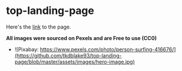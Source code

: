 # top-landing-page

Here's the [link](https://tkdblake93.github.io/top-landing-page/) to the page.

**All images were sourced on Pexels and are Free to use (CC0)**

- ![Pixabay: https://www.pexels.com/photo/person-surfing-416676/](https://github.com/tkdblake93/top-landing-page/blob/master/assets/images/hero-image.jpg)
